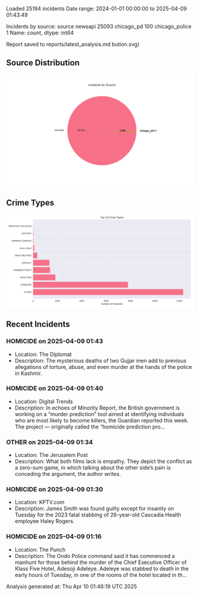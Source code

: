 
Loaded 25194 incidents
Date range: 2024-01-01 00:00:00 to 2025-04-09 01:43:49

Incidents by source:
source
newsapi           25093
chicago_pd          100
chicago_police        1
Name: count, dtype: int64

Report saved to reports/latest_analysis.md
bution.svg)

## Source Distribution
![Source Distribution](images/source_distribution.svg)

## Crime Types
![Crime Types](images/crime_types.svg)

## Recent Incidents

### HOMICIDE on 2025-04-09 01:43
- Location: The Diplomat
- Description: The mysterious deaths of two Gujjar men add to previous allegations of torture, abuse, and even murder at the hands of the police in Kashmir.


### HOMICIDE on 2025-04-09 01:40
- Location: Digital Trends
- Description: In echoes of Minority Report, the British government is working on a “murder prediction” tool aimed at identifying individuals who are most likely to become killers, the Guardian reported this week. The project — originally called the “homicide prediction pro…


### OTHER on 2025-04-09 01:34
- Location: The Jerusalem Post
- Description: What both films lack is empathy. They depict the conflict as a zero-sum game, in which talking about the other side’s pain is conceding the argument, the author writes.


### HOMICIDE on 2025-04-09 01:30
- Location: KPTV.com
- Description: James Smith was found guilty except for insanity on Tuesday for the 2023 fatal stabbing of 26-year-old Cascadia Health employee Haley Rogers.


### HOMICIDE on 2025-04-09 01:16
- Location: The Punch
- Description: The Ondo Police command said it has commenced a manhunt for those behind the murder of the Chief Executive Officer of Klass Five Hotel, Adesoji Adeleye. Adeleye was stabbed to death in the early hours of Tuesday, in one of the rooms of the hotel located in th…

Analysis generated at: Thu Apr 10 01:46:19 UTC 2025
